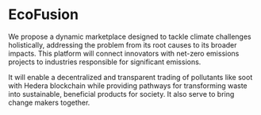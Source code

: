 # EcoFusion

We propose a dynamic marketplace designed to tackle climate challenges holistically, addressing the problem from its root causes to its broader impacts. This platform will connect innovators with net-zero emissions projects to industries responsible for significant emissions.

It will enable a decentralized and transparent trading of pollutants like soot with Hedera blockchain while providing pathways for transforming waste into sustainable, beneficial products for society. It also serve to bring change makers together.
